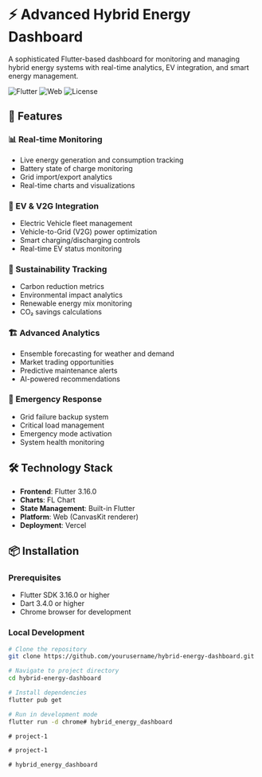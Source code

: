 # ⚡ Advanced Hybrid Energy Dashboard

A sophisticated Flutter-based dashboard for monitoring and managing hybrid energy systems with real-time analytics, EV integration, and smart energy management.

![Flutter](https://img.shields.io/badge/Flutter-3.16.0-blue)
![Web](https://img.shields.io/badge/Platform-Web-green)
![License](https://img.shields.io/badge/License-MIT-yellow)

## 🚀 Features

### 📊 Real-time Monitoring
- Live energy generation and consumption tracking
- Battery state of charge monitoring
- Grid import/export analytics
- Real-time charts and visualizations

### 🔌 EV & V2G Integration
- Electric Vehicle fleet management
- Vehicle-to-Grid (V2G) power optimization
- Smart charging/discharging controls
- Real-time EV status monitoring

### 🌱 Sustainability Tracking
- Carbon reduction metrics
- Environmental impact analytics
- Renewable energy mix monitoring
- CO₂ savings calculations

### 🏗️ Advanced Analytics
- Ensemble forecasting for weather and demand
- Market trading opportunities
- Predictive maintenance alerts
- AI-powered recommendations

### 🚨 Emergency Response
- Grid failure backup system
- Critical load management
- Emergency mode activation
- System health monitoring

## 🛠️ Technology Stack

- **Frontend**: Flutter 3.16.0
- **Charts**: FL Chart
- **State Management**: Built-in Flutter
- **Platform**: Web (CanvasKit renderer)
- **Deployment**: Vercel

## 📦 Installation

### Prerequisites
- Flutter SDK 3.16.0 or higher
- Dart 3.4.0 or higher
- Chrome browser for development

### Local Development
```bash
# Clone the repository
git clone https://github.com/yourusername/hybrid-energy-dashboard.git

# Navigate to project directory
cd hybrid-energy-dashboard

# Install dependencies
flutter pub get

# Run in development mode
flutter run -d chrome#   h y b r i d _ e n e r g y _ d a s h b o a r d 
 
 #   p r o j e c t - 1 
 
 #   p r o j e c t - 1 
 
 #   h y b r i d _ e n e r g y _ d a s h b o a r d  
 